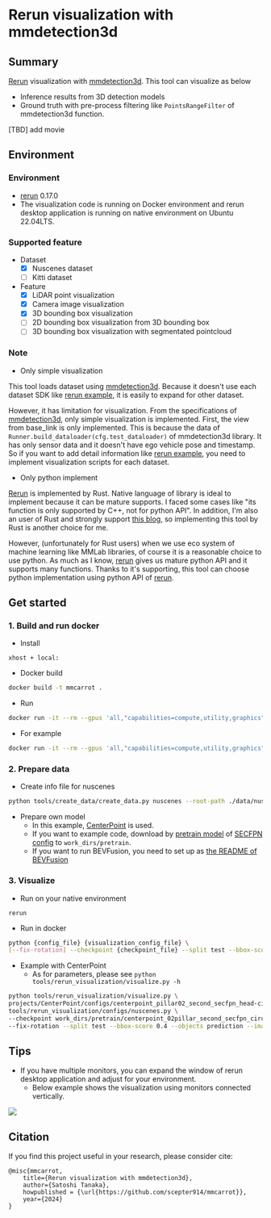 # Rerun visualization with mmdetection3d

## Summary

[Rerun](https://github.com/rerun-io/rerun) visualization with [mmdetection3d](https://github.com/open-mmlab/mmdetection3d).
This tool can visualize as below

- Inference results from 3D detection models
- Ground truth with pre-process filtering like `PointsRangeFilter` of mmdetection3d function.

[TBD] add movie

## Environment
### Environment

- [rerun](https://github.com/rerun-io/rerun) 0.17.0
- The visualization code is running on Docker environment and rerun desktop application is running on native environment on Ubuntu 22.04LTS.

### Supported feature

- Dataset
  - [x] Nuscenes dataset
  - [ ] Kitti dataset
- Feature
  - [x] LiDAR point visualization
  - [x] Camera image visualization
  - [x] 3D bounding box visualization
  - [ ] 2D bounding box visualization from 3D bounding box
  - [ ] 3D bounding box visualization with segmentated pointcloud

### Note

- Only simple visualization

This tool loads dataset using [mmdetection3d](https://github.com/open-mmlab/mmdetection3d).
Because it doesn't use each dataset SDK like [rerun example](https://github.com/rerun-io/rerun/tree/main/examples/python/nuscenes_dataset), it is easily to expand for other dataset.

However, it has limitation for visualization.
From the specifications of [mmdetection3d](https://github.com/open-mmlab/mmdetection3d), only simple visualization is implemented.
First, the view from base_link is only implemented.
This is because the data of `Runner.build_dataloader(cfg.test_dataloader)` of mmdetection3d library.
It has only sensor data and it doesn't have ego vehicle pose and timestamp.
So if you want to add detail information like [rerun example](https://github.com/rerun-io/rerun/tree/2acbb15ec8bf661db94139d5e3bc006f43ba1a57/examples/python/nuscenes_dataset), you need to implement visualization scripts for each dataset.

- Only python implement

[Rerun](https://github.com/rerun-io/rerun) is implemented by Rust.
Native language of library is ideal to implement because it can be mature supports.
I faced some cases like "its function is only supported by C++, not for python API".
In addition, I'm also an user of Rust and strongly support [this blog](https://rerun.io/blog/why-rust), so implementing this tool by Rust is another choice for me.

However, (unfortunately for Rust users) when we use eco system of machine learning like MMLab libraries, of course it is a reasonable choice to use python.
As much as I know, [rerun](https://github.com/rerun-io/rerun) gives us mature python API and it supports many functions.
Thanks to it's supporting, this tool can choose python implementation using python API of [rerun](https://github.com/rerun-io/rerun).

## Get started
### 1. Build and run docker

- Install

```
xhost + local:
```

- Docker build

```sh
docker build -t mmcarrot .
```

- Run

```sh
docker run -it --rm --gpus 'all,"capabilities=compute,utility,graphics"' --shm-size=64g --name mmcarrot --net host -v $PWD/:/workspace -v {path_to_dataset}:/workspace/data -v /tmp/.X11-unix:/tmp/.X11-unix -e DISPLAY mmcarrot
```

- For example

```sh
docker run -it --rm --gpus 'all,"capabilities=compute,utility,graphics"' --shm-size=64g --name awml -v $PWD/:/workspace -v $HOME/local/dataset:/workspace/data --net host -v /tmp/.X11-unix:/tmp/.X11-unix -e DISPLAY autoware-ml
```

### 2. Prepare data

- Create info file for nuscenes

```sh
python tools/create_data/create_data.py nuscenes --root-path ./data/nuscenes --out-dir ./data/nuscenes --extra-tag nuscenes
```

- Prepare own model
  - In this example, [CenterPoint](https://github.com/open-mmlab/mmdetection3d/tree/main/configs/centerpoint) is used.
  - If you want to example code, download by [pretrain model](https://download.openmmlab.com/mmdetection3d/v1.0.0_models/centerpoint/centerpoint_02pillar_second_secfpn_circlenms_4x8_cyclic_20e_nus/centerpoint_02pillar_second_secfpn_circlenms_4x8_cyclic_20e_nus_20220811_031844-191a3822.pth) of [SECFPN config](https://github.com/open-mmlab/mmdetection3d/blob/main/configs/centerpoint/centerpoint_pillar02_second_secfpn_head-circlenms_8xb4-cyclic-20e_nus-3d.py) to `work_dirs/pretrain`.
  - If you want to run BEVFusion, you need to set up as [the README of BEVFusion](https://github.com/open-mmlab/mmdetection3d/tree/main/projects/BEVFusion)

### 3. Visualize

- Run on your native environment

```
rerun
```

- Run in docker

```sh
python {config_file} {visualization_config_file} \
[--fix-rotation] --checkpoint {checkpoint_file} --split test --bbox-score 0.1 --out-dir work_dirs/visualization
```

- Example with CenterPoint
  - As for parameters, please see `python tools/rerun_visualization/visualize.py -h`

```sh
python tools/rerun_visualization/visualize.py \
projects/CenterPoint/configs/centerpoint_pillar02_second_secfpn_head-circlenms_8xb4-cyclic-20e_nus-3d.py \
tools/rerun_visualization/configs/nuscenes.py \
--checkpoint work_dirs/pretrain/centerpoint_02pillar_second_secfpn_circlenms_4x8_cyclic_20e_nus_20220811_031844-191a3822.pth \
--fix-rotation --split test --bbox-score 0.4 --objects prediction --image-num 6
```

## Tips

- If you have multiple monitors, you can expand the window of rerun desktop application and adjust for your environment.
  - Below example shows the visualization using monitors connected vertically.

![](docs/example.png)

## Citation

If you find this project useful in your research, please consider cite:

```
@misc{mmcarrot,
    title={Rerun visualization with mmdetection3d},
    author={Satoshi Tanaka},
    howpublished = {\url{https://github.com/scepter914/mmcarrot}},
    year={2024}
}
```
